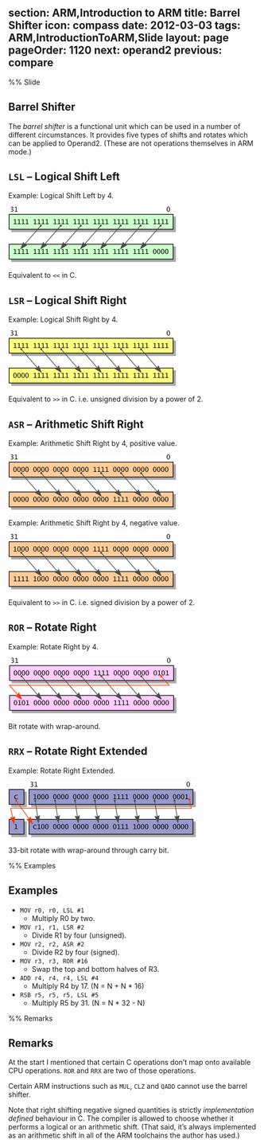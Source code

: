 section: ARM,Introduction to ARM
title: Barrel Shifter
icon: compass
date: 2012-03-03
tags: ARM,IntroductionToARM,Slide
layout: page
pageOrder: 1120
next: operand2
previous: compare
----

%% Slide
  
## Barrel Shifter

The *barrel shifter* is a functional unit which can be used in a number of different circumstances. It provides five types of shifts and rotates which can be applied to Operand2. (These are not operations themselves in ARM mode.)

## `LSL` – Logical Shift Left

Example: Logical Shift Left by 4.

![LSL diagram.](img/dia/barrel-lsl.png)

Equivalent to `<<` in C.

## `LSR` – Logical Shift Right

Example: Logical Shift Right by 4.

![LSR diagram.](img/dia/barrel-lsr.png)

Equivalent to `>>` in C. i.e. unsigned division by a power of 2.

## `ASR` – Arithmetic Shift Right

Example: Arithmetic Shift Right by 4, positive value.

![ASR shifting in 0 diagram.](img/dia/barrel-asr0.png)

Example: Arithmetic Shift Right by 4, negative value.

![ASR shifting in 1 diagram.](img/dia/barrel-asr1.png)

Equivalent to `>>` in C. i.e. signed division by a power of 2.

## `ROR` – Rotate Right

Example: Rotate Right by 4.

![ROR diagram.](img/dia/barrel-ror.png)

Bit rotate with wrap-around.	

## `RRX` – Rotate Right Extended

Example: Rotate Right Extended.

![RRX diagram.](img/dia/barrel-rrx.png)

33-bit rotate with wrap-around through carry bit.
  
%% Examples
  
## Examples

* `MOV r0, r0, LSL #1`
  * Multiply R0 by two.
* `MOV r1, r1, LSR #2`
  * Divide R1 by four (unsigned).
* `MOV r2, r2, ASR #2`
  * Divide R2 by four (signed).
* `MOV r3, r3, ROR #16`
  * Swap the top and bottom halves of R3.
* `ADD r4, r4, r4, LSL #4`
  * Multiply R4 by 17. (N = N + N * 16)
* `RSB r5, r5, r5, LSL #5`
  * Multiply R5 by 31. (N = N * 32 - N)

%% Remarks
  
## Remarks

At the start I mentioned that certain C operations don’t map onto available CPU operations. `ROR` and `RRX` are two of those operations.

Certain ARM instructions such as `MUL`, `CLZ` and `QADD` cannot use the barrel shifter.

Note that right shifting negative signed quantities is strictly *implementation defined* behaviour in C. The compiler is allowed to choose whether it performs a logical or an arithmetic shift. (That said, it’s always implemented as an arithmetic shift in all of the ARM toolchains the author has used.)
